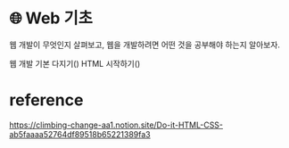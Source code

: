 # 🌐 Web 기초

웹 개발이 무엇인지 살펴보고, 웹을 개발하려면 어떤 것을 공부해야 하는지 알아보자.

웹 개발 기본 다지기()
HTML 시작하기()


# reference
https://climbing-change-aa1.notion.site/Do-it-HTML-CSS-ab5faaaa52764df89518b65221389fa3